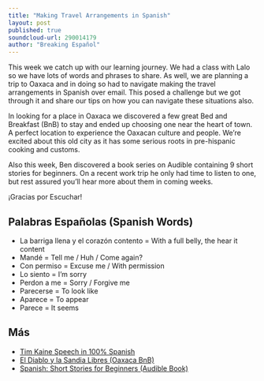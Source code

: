 ```yaml
---
title: "Making Travel Arrangements in Spanish"
layout: post
published: true
soundcloud-url: 290014179
author: "Breaking Español"
---
```

This week we catch up with our learning journey. We had a class with Lalo so we have lots of words and phrases to share. As well, we are planning a trip to Oaxaca and in doing so had to navigate making the travel arrangements in Spanish over email. This posed a challenge but we got through it and share our tips on how you can navigate these situations also.

In looking for a place in Oaxaca we discovered a few great Bed and Breakfast (BnB) to stay and ended up choosing one near the heart of town. A perfect location to experience the Oaxacan culture and people. We’re excited about this old city as it has some serious roots in pre-hispanic cooking and customs.

Also this week, Ben discovered a book series on Audible containing 9 short stories for beginners. On a recent work trip he only had time to listen to one, but rest assured you’ll hear more about them in coming weeks.

¡Gracias por Escuchar!

## Palabras Españolas (Spanish Words)
- La barriga llena y el corazón contento = With a full belly, the hear it content
- Mandé = Tell me / Huh / Come again?
- Con permiso = Excuse me / With permission
- Lo siento = I’m sorry
- Perdon a me = Sorry / Forgive me
- Parecerse = To look like
- Aparece = To appear
- Parece = It seems


## Más
- [Tim Kaine Speech in 100% Spanish](http://www.cnn.com/2016/10/16/politics/tim-kaine-florida-miami-church-spanish/)
- [El Diablo y la Sandia Libres (Oaxaca BnB)](https://www.tripadvisor.com/Hotel_Review-g150801-d575534-Reviews-El_Diablo_y_la_Sandia_Libres-Oaxaca_Southern_Mexico.html)
- [Spanish: Short Stories for Beginners (Audible Book)](http://www.audible.com/pd?asin=B01IU5VEEC&action_code=AUDORWS0424159DCE)
